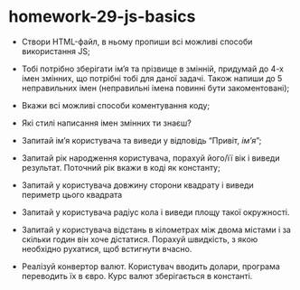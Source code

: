 # homework-29-js-basics


- Створи HTML-файл, в ньому пропиши всі можливі способи використання JS;
- Тобі потрібно зберігати ім’я та прізвище в змінній, придумай до 4-х імен змінних, що потрібні тобі для даної задачі. Також напиши до 5 неправильних імен (неправильні імена повинні бути закоментовані);
- Вкажи всі можливі способи коментування коду;
- Які стилі написання імен змінних ти знаєш?

- Запитай ім’я користувача та виведи у відповідь “Привіт, *ім’я*”;
- Запитай рік народження користувача, порахуй його/її вік і виведи результат. Поточний рік вкажи в коді як константу;
- Запитай у користувача довжину сторони квадрату і виведи периметр цього квадрата

- Запитай у користувача радіус кола і виведи площу такої окружності.
- Запитай у користувача відстань в кілометрах між двома містами і за скільки годин він хоче дістатися. Порахуй швидкість, з якою необхідно рухатися, щоб встигнути вчасно.
- Реалізуй конвертор валют. Користувач вводить долари, програма переводить їх в євро. Курс валют зберігається в константі.
